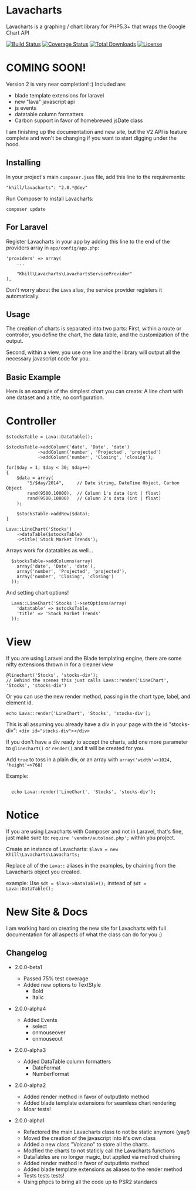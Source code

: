Lavacharts
==========

Lavacharts is a graphing / chart library for PHP5.3+ that wraps the Google Chart API


[![Build Status](https://travis-ci.org/kevinkhill/Lavacharts.png?branch=2.0)](https://travis-ci.org/kevinkhill/Lavacharts) [![Coverage Status](https://coveralls.io/repos/kevinkhill/Lavacharts/badge.png?branch=2.0)](https://coveralls.io/r/kevinkhill/Lavacharts?branch=2.0) [![Total Downloads](https://poser.pugx.org/khill/lavacharts/downloads.svg)](https://packagist.org/packages/khill/lavacharts) [![License](https://poser.pugx.org/khill/lavacharts/license.svg)](https://packagist.org/packages/khill/lavacharts)


COMING SOON!
============
Version 2 is very near completion! :)
Included are:
- blade template extensions for laravel
- new "lava" javascript api
- js events
- datatable column formatters
- Carbon support in favor of homebrewed jsDate class

I am finishing up the documentation and new site, but the V2 API is feature complete and won't be changing if you want to start digging under the hood.


Installing
----------
In your project's main ```composer.json``` file, add this line to the requirements:

  ```
  "khill/lavacharts": "2.0.*@dev"
  ```

Run Composer to install Lavacharts:

  ```
  composer update
  ```

For Laravel
-----------
Register Lavacharts in your app by adding this line to the end of the providers array in ```app/config/app.php```:

  ```
  'providers' => array(
      ...

      "Khill\Lavacharts\LavachartsServiceProvider"
  ),
  ```

  Don't worry about the ```Lava``` alias, the service provider registers it automatically.

Usage
-----
The creation of charts is separated into two parts:
First, within a route or controller, you define the chart, the data table, and the customization of the output.

Second, within a view, you use one line and the library will output all the necessary javascript code for you.

Basic Example
-------------
Here is an example of the simplest chart you can create: A line chart with one dataset and a title, no configuration.

Controller
==========
  ```
  $stocksTable = Lava::DataTable();

  $stocksTable->addColumn('date', 'Date', 'date')
              ->addColumn('number', 'Projected', 'projected')
              ->addColumn('number', 'Closing', 'closing');

  for($day = 1; $day < 30; $day++)
  {
      $data = array(
          "5/$day/2014",     // Date string, DateTime Object, Carbon Object
          rand(9500,10000),  // Column 1's data (int | float)
          rand(9500,10000)   // Column 2's data (int | float)
      );

      $stocksTable->addRow($data);
  }

  Lava::LineChart('Stocks')
      ->dataTable($stocksTable)
      ->title('Stock Market Trends');
  ```

Arrays work for datatables as well...
```
  $stocksTable->addColumns(array(
    array('date', 'Date', 'date'),
    array('number', 'Projected', 'projected'),
    array('number', 'Closing', 'closing')
  ));
```

And setting chart options!
```
  Lava::LineChart('Stocks')->setOptions(array(
    'datatable' => $stocksTable,
    'title' => 'Stock Market Trends'
  ));
```

View
====
If you are using Laravel and the Blade templating engine, there are some nifty extensions thrown in for a cleaner view

  ```
  @linechart('Stocks', 'stocks-div');
  // Behind the scenes this just calls Lava::render('LineChart', 'Stocks', 'stocks-div')
  ```

Or you can use the new render method, passing in the chart type, label, and element id.

  ```
  echo Lava::render('LineChart', 'Stocks', 'stocks-div');
  ```

This is all assuming you already have a div in your page with the id "stocks-div":
```<div id="stocks-div"></div>```

If you don't have a div ready to accept the charts, add one more parameter to ```@linechart()``` or ```render()``` and it will be created for you.

Add ```true``` to toss in a plain div, or an array with ```array('width'=>1024, 'height'=>768)```

Example:
```
  
  echo Lava::render('LineChart', 'Stocks', 'stocks-div');
```


Notice
======
If you are using Lavacharts with Composer and not in Laravel, that's fine, just make sure to:
```require 'vendor/autoload.php';``` within you project.

Create an instance of Lavacharts: ```$lava = new Khill\Lavacharts\Lavacharts;```

Replace all of the ```Lava::``` aliases in the examples, by chaining from the Lavacharts object you created.

example: Use ```$dt = $lava->DataTable();``` instead of ```$dt = Lava::DataTable();```


New Site & Docs
===============
I am working hard on creating the new site for Lavacharts with full documentation for all aspects of what the class can do for you :)

Changelog
---------
 - 2.0.0-beta1
   - Passed 75% test coverage
   - Added new options to TextStyle
     - Bold
     - Italic

 - 2.0.0-alpha4
   - Added Events
     - select
     - onmouseover
     - onmouseout

 - 2.0.0-alpha3
   - Added DataTable column formatters
     - DateFormat
     - NumberFormat

 - 2.0.0-alpha2
   - Added render method in favor of outputInto method
   - Added blade template extensions for seamless chart rendering
   - Moar tests!

 - 2.0.0-alpha1
   - Refactored the main Lavacharts class to not be static anymore (yay!)
   - Moved the creation of the javascript into it's own class
   - Added a new class "Volcano" to store all the charts.
   - Modfied the charts to not staticly call the Lavacharts functions
   - DataTables are no longer magic, but applied via method chaining
   - Added render method in favor of outputInto method
   - Added blade template extensions as aliases to the render method
   - Tests tests tests!
   - Using phpcs to bring all the code up to PSR2 standards
